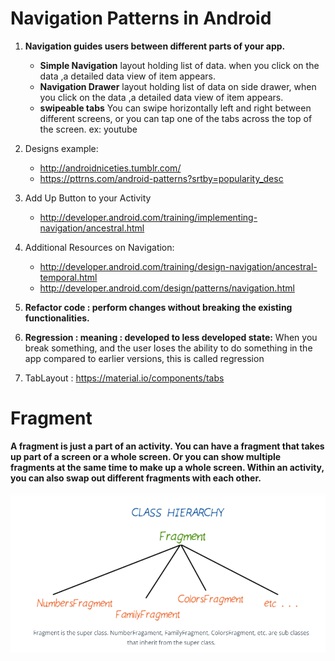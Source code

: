 # Navigation Patterns in Android
1. **Navigation guides users between different parts of your app.**
      * **Simple Navigation** layout holding list of data. when you  click on the data ,a detailed data view of item appears.
      * **Navigation Drawer** layout holding list of data on side drawer, when you  click on the data ,a detailed data view of item appears.
      * **swipeable tabs** You can swipe horizontally left and right between different screens, or you can tap one of the tabs across the top of the screen. ex: youtube

2.  Designs example: 
      * http://androidniceties.tumblr.com/
      * https://pttrns.com/android-patterns?srtby=popularity_desc 

3. Add Up Button to your Activity
      * http://developer.android.com/training/implementing-navigation/ancestral.html
4. Additional Resources on Navigation:
      * http://developer.android.com/training/design-navigation/ancestral-temporal.html
      * http://developer.android.com/design/patterns/navigation.html

5.  **Refactor code : perform changes without breaking the existing functionalities.**
6.  **Regression  : meaning : developed to less developed state:** When you break something, and the user loses the ability to do something in the app 
    compared to earlier versions, this is called regression
7. TabLayout : https://material.io/components/tabs 


# Fragment 
**A fragment is just a part of an activity. You can have a fragment that takes up part of a screen or a whole screen. Or you can show multiple fragments at the 
same time to make up a whole screen. Within an activity, you can also swap out different fragments with each other.**

<p align="center">
  
  <img src="img/fragment_tree.png"/>
  </p>
